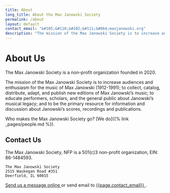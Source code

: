 ```yaml
---
title: About
long_title: About the Max Janowski Society
permalink: /about
layout: default
contact_email: "&#105;&#110;&#102;&#111;&#064;maxjanowski.org"
description: "The mission of the Max Janowski Society is to increase audiences and enthusiasm for the music of Max Janowski (1912-1991)."
---
```


# About Us

The Max Janowski Society is a non-profit organization founded in 2020.

The mission of the Max Janowski Society is to increase audiences
and enthusiasm for the music of Max Janowski (1912-1991); to
collect, catalog, distribute, adapt, and publish new editions
of Max Janowski’s music; to educate performers, scholars, and
the general public about Janowski’s musical legacy; and to
be the primary resource for information and discussion about
Janowski’s scores, recordings and publications.

Who makes the Max Janowski Society go? [We do]({% link _pages/people.md %}).

## Contact Us

The Max Janowski Society, NFP is a 501(c)3 non-profit
organization, EIN: 86-1484593.

```
The Max Janowski Society
2515 Waukegan Road #351
Deerfield, IL 60015
```

<div>
  <a href="{% link _pages/5_contact.md %}" title="Send message to maxjanowski.org">
    Send us a message online
  </a>
  or send email to
  <a href="mailto:{{page.contact_email}}?subject=Website%20Message">
    {{page.contact_email}}
  </a>.
</div>
